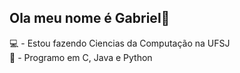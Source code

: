 ## Ola meu nome é Gabriel👋

💻 - Estou fazendo Ciencias da Computação na UFSJ  <br>
🫡 - Programo em C, Java e Python

<!--
**Gabriel-Souza18/Gabriel-Souza18** is a ✨ _special_ ✨ repository because its `README.md` (this file) appears on your GitHub profile.

Here are some ideas to get you started:

- 🔭 I’m currently working on ...
- 🌱 I’m currently learning ...
- 👯 I’m looking to collaborate on ...
- 🤔 I’m looking for help with ...
- 💬 Ask me about ...
- 📫 How to reach me: ...
- 😄 Pronouns: ...
- ⚡ Fun fact: ...
-->
